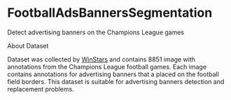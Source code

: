 # FootballAdsBannersSegmentation
Detect advertising banners on the Champions League games

About Dataset

Dataset was collected by [WinStars](https://www.winstars.tech/) and contains 8851 image with annotations from the Champions League football games. Each image contains annotations for advertising banners that a placed on the football field borders. This dataset is suitable for advertising banners detection and replacement problems.

